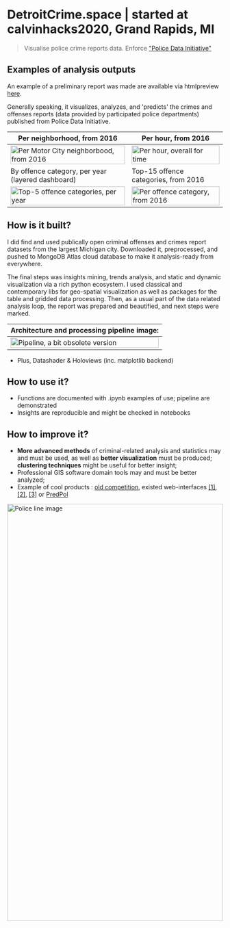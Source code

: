 # DetroitCrime.space | started at calvinhacks2020, Grand Rapids, MI
> Visualise police crime reports data. Enforce ["Police Data Initiative"](https://www.policedatainitiative.org/participating-agencies/)

## Examples of analysis outputs
An example of a preliminary report was made are available via htmlpreview [here](https://htmlpreview.github.io/?https://github.com/Witold1/DetroitCrime.space/blob/master/reports/visualizations_prereport.html).

Generally speaking, it visualizes, analyzes, and 'predicts' the crimes and offenses reports (data provided by participated police departments) published from Police Data Initiative.

| Per neighborhood, from 2016                                                                                          | Per hour, from 2016                                                                                           |
|----------------------------------------------------------------------------------------------------------------------|---------------------------------------------------------------------------------------------------------------|
| <img src="https://i.imgur.com/RkqZDxX.png" align="center" alt="Per Motor City neighborbood, from 2016" width="100%"> | <img src="https://i.imgur.com/CPMqiAO.png" align="center" alt="Per hour, overall for time" width="100%">      |
| By offence category, per year (layered dashboard)                                                                                        | Top-15 offence categories, from 2016                                                                          |
| <img src="https://i.imgur.com/09fsVdq.png" align="center" alt="Top-5 offence categories, per year" width="100%">     | <img src="https://i.imgur.com/ksYk0wF.png" align="center" alt="Per offence category, from 2016" width="100%"> |

## How is it built?
I did find and used publically open criminal offenses and crimes report datasets from the largest Michigan city. Downloaded it, preprocessed, and pushed to MongoDB Atlas cloud database to make it analysis-ready from everywhere.   

The final steps was insights mining, trends analysis, and static and dynamic visualization via a rich python ecosystem. I used classical and contemporary libs for geo-spatial visualization as well as packages for the table and gridded data processing. Then, as a usual part of the data related analysis loop, the report was prepared and beautified, and next steps were marked.

<table>
<thead>
  <tr>
    <th>Architecture and processing pipeline image:</th>
  </tr>
</thead>
<tbody>
  <tr>
    <td><img src="https://i.imgur.com/HD8ek3s.png" alt="Pipeline, a bit obsolete version" height="50%" width="100%"></td>
  </tr>
</tbody>
</table>

* Plus, Datashader & Holoviews (inc. matplotlib backend)


## How to use it?
* Functions are documented with .ipynb examples of use; pipeline are demonstrated
* Insights are reproducible and might be checked in notebooks

## How to improve it?
* **More advanced methods** of criminal-related analysis and statistics may and must be used, as well as **better visualization** must be produced; **clustering techniques** might be useful for better insight;
* Professional GIS software domain tools may and must be better analyzed;
* Example of cool products : [old competition](https://www.kaggle.com/c/sf-crime/notebooks), existed web-interfaces [\[1\]](https://cityofdetroit.github.io/crime-viewer/), [\[2\]](http://people.ischool.berkeley.edu/~john.blakkan/ischool_version/index.html), [\[3\]](https://chicagocrimescenes.blogspot.com/) or [PredPol](https://www.predpol.com/)

<img src="https://gallery.yopriceville.com/var/resizes/Free-Clipart-Pictures/Police-PNG/Police_Line_Transparent_PNG_Clip_Art_Image.png?m=1527240027" alt="Police line image" height="50%" width="100%">
